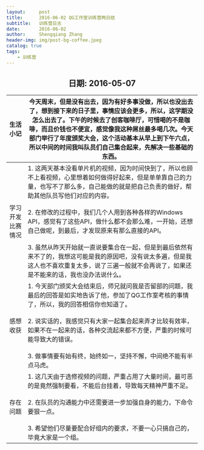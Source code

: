 ```yaml
---
layout:     post
title:      2016-06-02 QG工作室训练营两日结
subtitle:   训练营日志
date:       2016-06-02
author:     Shengqiang Zhang
header-img: img/post-bg-coffee.jpeg
catalog: true
tags:
    - 训练营
---
```




<center><h2>日期: 2016-05-07</h2></center>



| 生活小记         | 今天周末，但是没有出去，因为有好多事没做，所以也没出去了，想到接下来的日子里，事情应该会更多，所以，这学期没怎么出去了。下午的时候去了创客咖啡厅，可惜喝的不是咖啡，而且价钱也不便宜，感觉像我这种屌丝最多喝几次。今天部门举行了年度颁奖大会，这个活动基本从早上到下午六点，所以中间的时间我叫队员们自己集合起来，先解决一些基础的东西。 |
| :--------------- | ------------------------------------------------------------ |
| 学习开发比赛情况 | 1. 这两天基本没看单片机的视频，因为时间快到了，所以也顾不上看视频，心里想着如何做得好起来，但是单单靠自己的力量，也写不了那么多，自己能做的就是把自己负责的做好，帮助其他队员写他们对应的内容。 <br/><br/>2. 在修改的过程中，我们几个人用到各种各样的Windows API，感觉有了这些API，做什么都不会那么难，一开始，还想自己做呢，到最后，才发现原来有那么直接的API。 <br/><br/>3. 虽然从昨天开始就一直说要集合在一起，但是到最后依然有来不了的，我想这可能是我的原因吧，没有说太多遍，但是我这人也不喜欢重复太多，说了三遍一般就不会再说了，如果还是不能来的话，我也没办法说什么。<br> |
| 感想收获         | 1. 今天部门颁奖大会结束后，师兄就问我是否留部的问题，我最后的回答是如实地告诉了他，参加了QG工作室考核的事情了，所以，我的回答相信你也知道了。 <br/><br/>2. 说实话的，我感觉只有大家一起集合起来弄才比较有效率，如果不在一起来的话，各种交流起来都不方便，严重的时候可能导致大的错误。 <br/><br/>3. 做事情要有始有终，始终如一，坚持不懈，中间绝不能有半点马虎。 |
| 存在问题         | 1. 这几天由于选修视频的问题，严重占用了大量时间，最可恶的是竟然强制要看，不能后台挂着，导致每天精神严重不足。 <br/><br/>2. 在队员的沟通能力中还需要进一步加强自身的能力，下命令要狠一点。 <br/><br/>3. 希望他们尽量要配合好组内的要求，不要一心只搞自己的，毕竟大家是一个组。 |

